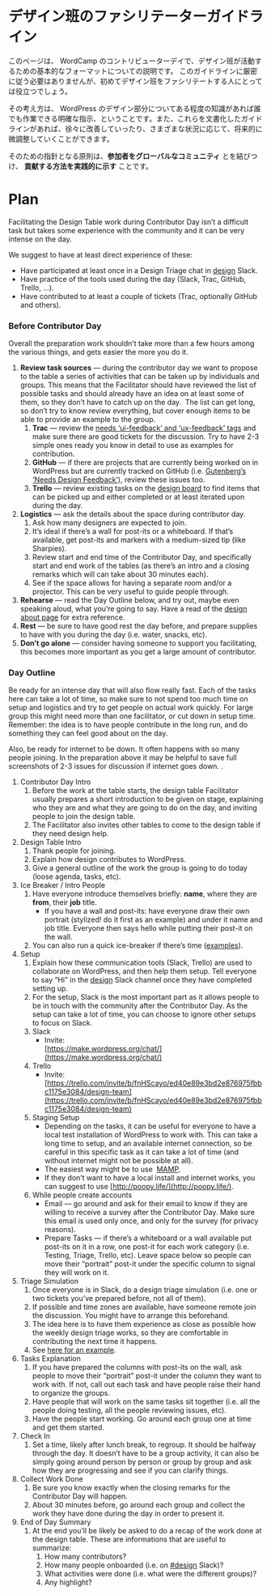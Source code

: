<!-- # Design Table Facilitator Guidelines -->
# デザイン班のファシリテーターガイドライン

<!-- This page outlines a baseline format to run the Design Table during WordCamp Contributor Days. It’s not meant to be followed strictly, but it’s a useful guideline especially for people that are running the table for the first time. -->
このページは、 WordCamp のコントリビューターデイで、デザイン班が活動するための基本的なフォーマットについての説明です。 このガイドラインに厳密に従う必要はありませんが、初めてデザイン班をファシリテートする人にとっては役立つでしょう。


<!-- The idea is to have clear instructions that anyone with some degree of knowledge of the WordPress design work can follow. Also, having these as a written guideline allows for improvements over time and future tweaks for different contexts. -->
その考え方は、 WordPress のデザイン部分についてある程度の知識があれば誰でも作業できる明確な指示、ということです。また、これらを文書化したガイドラインがあれば、徐々に改善していったり、さまざまな状況に応じて、将来的に微調整していくことができます。

<!-- The guiding principles for this is to have them **connected to the global community** and show them in a **practical way how to contribute**. -->
そのための指針となる原則は、**参加者をグローバルなコミュニティ** とを結びつけ、 **貢献する方法を実践的に示す** ことです。

# **Plan**

Facilitating the Design Table work during Contributor Day isn’t a difficult task but takes some experience with the community and it can be very intense on the day.  

We suggest to have at least direct experience of these:

*   Have participated at least once in a Design Triage chat in [design](https://wordpress.slack.com/messages/design/) Slack.
*   Have practice of the tools used during the day (Slack, Trac, GitHub, Trello, …).
*   Have contributed to at least a couple of tickets (Trac, optionally GitHub and others).

### **Before Contributor Day**

Overall the preparation work shouldn’t take more than a few hours among the various things, and gets easier the more you do it.  

1.  **Review task sources** — during the contributor day we want to propose to the table a series of activities that can be taken up by individuals and groups. This means that the Facilitator should have reviewed the list of possible tasks and should already have an idea on at least some of them, so they don’t have to catch up on the day.  The list can get long, so don’t try to know review everything, but cover enough items to be able to provide an example to the group.
    1.  **Trac** — review the [needs ‘ui-feedback’ and ‘ux-feedback’ tags](https://core.trac.wordpress.org/report/35?sort=modified&asc=1&page=1) and make sure there are good tickets for the discussion. Try to have 2-3 simple ones ready you know in detail to use as examples for contribution.
    2.  **GitHub** — if there are projects that are currently being worked on in WordPress but are currently tracked on GitHub (i.e. [Gutenberg’s ‘Needs Design Feedback’](https://github.com/WordPress/gutenberg/issues?q=is%3Aopen+is%3Aissue+label%3A%22Needs+Design+Feedback%22)), review these issues too.
    3.  **Trello** — review existing tasks on the [design board](https://trello.com/b/fnHScayo/design-team) to find items that can be picked up and either completed or at least iterated upon during the day.
2.  **Logistics** — ask the details about the space during contributor day.
    1.  Ask how many designers are expected to join.
    2.  It’s ideal if there’s a wall for post-its or a whiteboard. If that’s available, get post-its and markers with a medium-sized tip (like Sharpies).
    3.  Review start and end time of the Contributor Day, and specifically start and end work of the tables (as there’s an intro and a closing remarks which will can take about 30 minutes each).
    4.  See if the space allows for having a separate room and/or a projector. This can be very useful to guide people through.
3.  **Rehearse** — read the Day Outline below, and try out, maybe even speaking aloud, what you’re going to say. Have a read of the [design about page](https://make.wordpress.org/design/handbook/about-the-team/) for extra reference.
4.  **Rest** — be sure to have good rest the day before, and prepare supplies to have with you during the day (i.e. water, snacks, etc).
5.  **Don’t go alone** — consider having someone to support you facilitating, this becomes more important as you get a large amount of contributor.

### **Day Outline**

Be ready for an intense day that will also flow really fast. Each of the tasks here can take a lot of time, so make sure to not spend too much time on setup and logistics and try to get people on actual work quickly. For large group this might need more than one facilitator, or cut down in setup time. Remember: the idea is to have people contribute in the long run, and do something they can feel good about on the day.  

Also, be ready for internet to be down. It often happens with so many people joining. In the preparation above it may be helpful to save full screenshots of 2-3 issues for discussion if internet goes down. .  

1.  Contributor Day Intro
    1.  Before the work at the table starts, the design table Facilitator usually prepares a short introduction to be given on stage, explaining who they are and what they are going to do on the day, and inviting people to join the design table.
    2.  The Facilitator also invites other tables to come to the design table if they need design help.
2.  Design Table Intro
    1.  Thank people for joining.
    2.  Explain how design contributes to WordPress.
    3.  Give a general outline of the work the group is going to do today (loose agenda, tasks, etc).
3.  Ice Breaker / Intro People
    1.  Have everyone introduce themselves briefly: **name**, where they are **from**, their **job** title.
        *   If you have a wall and post-its: have everyone draw their own portrait (stylized! do it first as an example) and under it name and job title. Everyone then says hello while putting their post-it on the wall.
    2.  You can also run a quick ice-breaker if there’s time ([examples](http://gamestorming.com/category/icebreakers/)).
4.  Setup
    1.  Explain how these communication tools (Slack, Trello) are used to collaborate on WordPress, and then help them setup. Tell everyone to say “Hi” in the [design](https://wordpress.slack.com/messages/design/) Slack channel once they have completed setting up.
    2.  For the setup, Slack is the most important part as it allows people to be in touch with the community after the Contributor Day. As the setup can take a lot of time, you can choose to ignore other setups to focus on Slack.
    3.  Slack
        *   Invite:  
            [https://make.wordpress.org/chat/](https://make.wordpress.org/chat/)  
    4.  Trello
        *   Invite:  
            [https://trello.com/invite/b/fnHScayo/ed40e89e3bd2e876975fbbc1175e3084/design-team](https://trello.com/invite/b/fnHScayo/ed40e89e3bd2e876975fbbc1175e3084/design-team)  
    5.  Staging Setup
        *   Depending on the tasks, it can be useful for everyone to have a local test installation of WordPress to work with. This can take a long time to setup, and an available internet connection, so be careful in this specific task as it can take a lot of time (and without internet might not be possible at all).
        *   The easiest way might be to use  [MAMP](https://www.mamp.info/en/downloads/).
        *   If they don’t want to have a local install and internet works, you can suggest to use [http://poopy.life/](http://poopy.life/).
    6.  While people create accounts
        *   Email — go around and ask for their email to know if they are willing to receive a survey after the Contributor Day. Make sure this email is used only once, and only for the survey (for privacy reasons).
        *   Prepare Tasks — if there’s a whiteboard or a wall available put post-its on it in a row, one post-it for each work category (i.e. Testing, Triage, Trello, etc). Leave space below so people can move their “portrait” post-it under the specific column to signal they will work on it.
5.  Triage Simulation
    1.  Once everyone is in Slack, do a design triage simulation (i.e. one or two tickets you’ve prepared before, not all of them).
    2.  If possible and time zones are available, have someone remote join the discussion. You might have to arrange this beforehand.
    3.  The idea here is to have them experience as close as possible how the weekly design triage works, so they are comfortable in contributing the next time it happens.
    4.  See [here for an example](https://wordpress.slack.com/archives/C02S78ZAL/p1536889396000100).
6.  Tasks Explanation
    1.  If you have prepared the columns with post-its on the wall, ask people to move their “portrait” post-it under the column they want to work with. If not, call out each task and have people raise their hand to organize the groups.
    2.  Have people that will work on the same tasks sit together (i.e. all the people doing testing, all the people reviewing issues, etc).
    3.  Have the people start working. Go around each group one at time and get them started.
7.  Check In
    1.  Set a time, likely after lunch break, to regroup. It should be halfway through the day. It doesn’t have to be a group activity, it can also be simply going around person by person or group by group and ask how they are progressing and see if you can clarify things.
8.  Collect Work Done
    1.  Be sure you know exactly when the closing remarks for the Contributor Day will happen.
    2.  About 30 minutes before, go around each group and collect the work they have done during the day in order to present it.
9.  End of Day Summary
    1.  At the end you’ll be likely be asked to do a recap of the work done at the design table. These are informations that are useful to summarize:
        1.  How many contributors?
        2.  How many people onboarded (i.e. on [#design](https://make.wordpress.org/design/tag/design/) Slack)?
        3.  What activities were done (i.e. what were the different groups)?
        4.  Any highlight?
